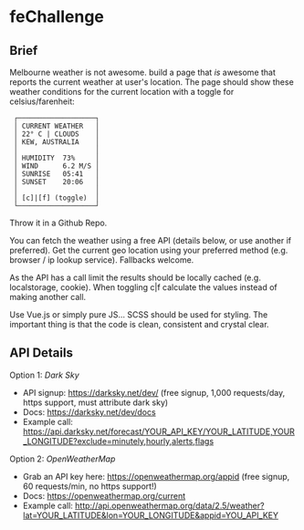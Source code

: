 # feChallenge

## Brief
Melbourne weather is not awesome. build a page that *is* awesome that reports the current weather at user's location.
The page should show these weather conditions for the current location with a toggle for celsius/farenheit:
```
 ┌───────────────────┐
 │ CURRENT WEATHER   │
 │ 22° C | CLOUDS    │
 │ KEW, AUSTRALIA    │
 │                   │
 │ HUMIDITY  73%     │
 │ WIND      6.2 M/S │
 │ SUNRISE   05:41   │
 │ SUNSET    20:06   │
 │                   │
 │ [c]|[f] (toggle)  │
 └───────────────────┘
```
Throw it in a Github Repo.

You can fetch the weather using a free API (details below, or use another if preferred). Get the current geo location using your preferred method (e.g. browser / ip lookup service). Fallbacks welcome.

As the API has a call limit the results should be locally cached (e.g. localstorage, cookie). When toggling c|f calculate the values instead of making another call.

Use Vue.js or simply pure JS... SCSS should be used for styling. The important thing is that the code is clean, consistent and crystal clear.

## API Details
Option 1: *Dark Sky*
 - API signup: https://darksky.net/dev/ (free signup, 1,000 requests/day, https support, must attribute dark sky)
 - Docs: https://darksky.net/dev/docs
 - Example call: https://api.darksky.net/forecast/YOUR_API_KEY/YOUR_LATITUDE,YOUR_LONGITUDE?exclude=minutely,hourly,alerts,flags

Option 2: *OpenWeatherMap*
 - Grab an API key here: https://openweathermap.org/appid (free signup, 60 requests/min, no https support!)
 - Docs: https://openweathermap.org/current
 - Example call: http://api.openweathermap.org/data/2.5/weather?lat=YOUR_LATITUDE&lon=YOUR_LONGITUDE&appid=YOU_API_KEY
